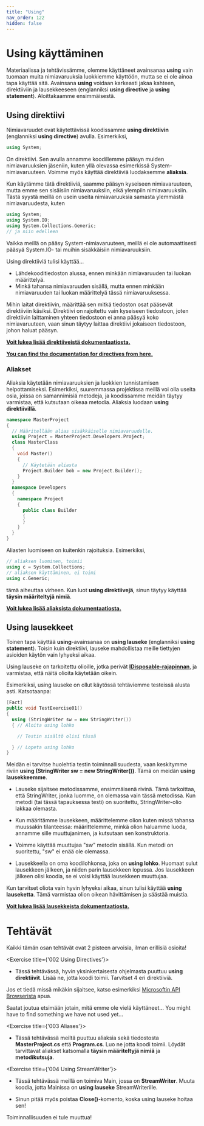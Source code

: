```yaml
---
title: "Using"
nav_order: 122
hidden: false
---
```


# Using käyttäminen

Materiaalissa ja tehtävissämme, olemme käyttäneet avainsanaa **using** vain tuomaan muita nimiavaruuksia luokkiemme käyttöön, mutta se ei ole ainoa tapa käyttää sitä. Avainsana **using** voidaan karkeasti jakaa kahteen, direktiiviin ja lausekkeeseen (englanniksi **using directive** ja **using statement**). Aloittakaamme ensimmäisestä.

## Using direktiivi

Nimiavaruudet ovat käytettävissä koodissamme **using direktiivin** (englanniksi **using directive**) avulla. Esimerkiksi,


```cpp
using System;
```

On direktiivi. Sen avulla annamme koodillemme pääsyn muiden nimiavaruuksien jäseniin, kuten yllä olevassa esimerkissä System-nimiavaruuteen. Voimme myös käyttää direktiiviä luodaksemme **aliaksia**.

Kun käytämme tätä direktiiviä, saamme pääsyn kyseiseen nimiavaruuteen, mutta emme sen sisäisiin nimiavaruuksiin, eikä ylempiin nimiavaruuksiin. Tästä syystä meillä on usein useita nimiavaruuksia samasta ylemmästä nimiavaruudesta, kuten

```cpp
using System;
using System.IO;
using System.Collections.Generic;
// ja niin edelleen
```

Vaikka meillä on pääsy System-nimiavaruuteen, meillä ei ole automaattisesti pääsyä System.IO- tai muihin sisäkkäisiin nimiavaruuksiin.

Using direktiiviä tulisi käyttää...

* Lähdekooditiedoston alussa, ennen minkään nimiavaruuden tai luokan määrittelyä.
* Minkä tahansa nimiavaruuden sisällä, mutta ennen minkään nimiavaruuden tai luokan määrittelyä tässä nimiavaruuksessa.

Mihin laitat direktiivin, määrittää sen mitkä tiedoston osat pääsevät direktiiviin käsiksi. Direktiivi on rajoitettu vain kyseiseen tiedostoon, joten direktiivin laittaminen yhteen tiedostoon ei anna pääsyä koko nimiavaruuteen, vaan sinun täytyy laittaa direktiivi jokaiseen tiedostoon, johon haluat pääsyn.

[**Voit lukea lisää direktiiveistä dokumentaatiosta.**](https://docs.microsoft.com/fi-fi/dotnet/csharp/language-reference/keywords/using-directive)

[**You can find the documentation for directives from here.**](https://docs.microsoft.com/fi-fi/dotnet/csharp/language-reference/keywords/using-directive)

### Aliakset

Aliaksia käytetään nimiavaruuksien ja luokkien tunnistamisen helpottamiseksi. Esimerkiksi, suuremmassa projektissa meillä voi olla useita osia, joissa on samannimisiä metodeja, ja koodissamme meidän täytyy varmistaa, että kutsutaan oikeaa metodia. Aliaksia luodaan **using direktiivillä**.


```cpp
namespace MasterProject
{
  // Määritellään alias sisäkkäiselle nimiavaruudelle.
  using Project = MasterProject.Developers.Project;
  class MasterClass
  {
    void Master()
    {
      // Käytetään aliasta
      Project.Builder bob = new Project.Builder();
    }
  }
  namespace Developers
  {
    namespace Project
    {
      public class Builder 
      { 
      }
    }
  }
}
```

Aliasten luomiseen on kuitenkin rajoituksia. Esimerkiksi,


```cpp
// aliaksen luominen, toimii
using c = System.Collections;
// aliaksen käyttäminen, ei toimi
using c.Generic;
```

tämä aiheuttaa virheen. Kun luot **using direktiivejä**, sinun täytyy käyttää **täysin määriteltyjä nimiä**.

[**Voit lukea lisää aliaksista dokumentaatiosta.**](https://docs.microsoft.com/fi-fi/dotnet/csharp/programming-guide/namespaces/using-namespaces#namespace-aliases)


## Using lausekkeet

Toinen tapa käyttää **using**-avainsanaa on **using lauseke** (englanniksi **using statement**). Toisin kuin direktiivi, lauseke mahdollistaa meille tiettyjen asioiden käytön vain lyhyeksi aikaa.

Using lauseke on tarkoitettu olioille, jotka perivät [**IDisposable-rajapinnan**](https://docs.microsoft.com/en-us/dotnet/api/system.idisposable), ja varmistaa, että näitä olioita käytetään oikein.

Esimerkiksi, using lauseke on ollut käytössä tehtäviemme testeissä alusta asti. Katsotaanpa:

```cpp
[Fact]
public void TestExercise01()
{
  using (StringWriter sw = new StringWriter())
  { // Aloita using lohko

    // Testin sisältö olisi tässä

  } // Lopeta using lohko
}
```

Meidän ei tarvitse huolehtia testin toiminnallisuudesta, vaan keskitymme riviin **using (StringWriter sw = new StringWriter())**. Tämä on meidän **using lausekkeemme**.

* Lauseke sijaitsee metodissamme, ensimmäisenä rivinä. Tämä tarkoittaa, että StringWriter, jonka luomme, on olemassa vain tässä metodissa. Kun metodi (tai tässä tapauksessa testi) on suoritettu, StringWriter-olio lakkaa olemasta.

* Kun määritämme lausekkeen, määrittelemme olion kuten missä tahansa muussakin tilanteessa: määrittelemme, minkä olion haluamme luoda, annamme sille muuttujanimen, ja kutsutaan sen konstruktoria.

* Voimme käyttää muuttujaa "sw" metodin sisällä. Kun metodi on suoritettu, "sw" ei enää ole olemassa.

* Lausekkeella on oma koodilohkonsa, joka on **using lohko**. Huomaat sulut lausekkeen jälkeen, ja niiden parin lausekkeen lopussa. Jos lausekkeen jälkeen olisi koodia, se ei voisi käyttää lausekkeen muuttujaa.

Kun tarvitset oliota vain hyvin lyhyeksi aikaa, sinun tulisi käyttää **using lauseketta**. Tämä varmistaa olion oikean hävittämisen ja säästää muistia.

[**Voit lukea lisää lausekkeista dokumentaatiosta.**](https://docs.microsoft.com/fi-fi/dotnet/csharp/language-reference/keywords/using-statement)


# Tehtävät

<Note>
Kaikki tämän osan tehtävät ovat 2 pisteen arvoisia, ilman erillisiä osioita!
</Note>

<Exercise title={'002 Using Directives'}>

* Tässä tehtävässä, hyvin yksinkertaisesta ohjelmasta puuttuu **using direktiivit**. Lisää ne, jotta koodi toimii. Tarvitset 4 eri direktiiviä.

<Note>
Jos et tiedä missä mikäkin sijaitsee, katso esimerkiksi <a href="https://docs.microsoft.com/en-us/dotnet/api/system?view=net-6.0" target="_blank">Microsoftin API Browserista</a> apua.

Saatat joutua etsimään jotain, mitä emme ole vielä käyttäneet...
You might have to find something we have not used yet...
</Note>

</Exercise>

<Exercise title={'003 Aliases'}>

* Tässä tehtävässä meiltä puuttuu aliaksia sekä tiedostosta **MasterProject.cs** että **Program.cs**. Luo ne jotta koodi toimii. Löydät tarvittavat aliakset katsomalla **täysin määriteltyjä nimiä** ja **metodikutsuja**.

</Exercise>

<Exercise title={'004 Using StreamWriter'}>

* Tässä tehtävässä meillä on toimiva Main, jossa on **StreamWriter**. Muuta koodia, jotta Mainissa on **using lauseke** StreamWriterille.

* Sinun pitää myös poistaa **Close()**-komento, koska using lauseke hoitaa sen!

<Note>
Toiminnallisuuden ei tule muuttua!
</Note>

</Exercise>